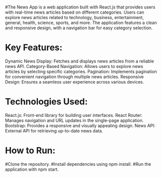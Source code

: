#The News App is a web application built with React.js that provides users with real-time news articles based on different categories. Users can explore news articles related to technology, business, entertainment, general, health, science, sports, and more. The application features a clean and responsive design, with a navigation bar for easy category selection.

# Key Features:
Dynamic News Display: Fetches and displays news articles from a reliable news API. Category-Based Navigation: Allows users to explore news articles by selecting specific categories. Pagination: Implements pagination for convenient navigation through multiple news articles. Responsive Design: Ensures a seamless user experience across various devices.

# Technologies Used:
React.js: Front-end library for building user interfaces. React Router: Manages navigation and URL updates in the single-page application. Bootstrap: Provides a responsive and visually appealing design. News API: External API for retrieving up-to-date news data.

# How to Run:
#Clone the repository. 
#Install dependencies using npm install. 
#Run the application with npm start.
